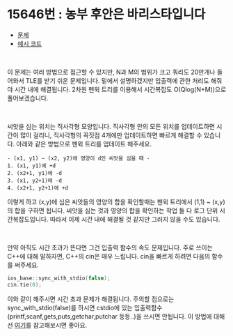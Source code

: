 # 15646번 : 농부 후안은 바리스타입니다
* [문제](https://www.acmicpc.net/problem/15646)<br>
* [예시 코드]()<br>

<br>

이 문제는 여러 방법으로 접근할 수 있지만, N과 M의 범위가 크고 쿼리도 20만개나 들어와서 TLE를 받기 쉬운 문제입니다. 밑에서 설명하겠지만 입출력에 관한 처리도 해줘야 시간 내에 해결됩니다. 2차원 펜윅 트리를 이용해서 시간복잡도 O(Qlog(N+M))으로 풀어보겠습니다.

<br>

씨앗을 심는 위치는 직사각형 모양입니다. 직사각형 안의 모든 위치를 업데이트하면 시간이 많이 걸리니, 직사각형의 꼭짓점 4개에만 업데이트하면 빠르게 해결할 수 있습니다. 아래와 같은 방법으로 펜윅 트리를 업데이트 해주세요.

```
- (x1, y1) ~ (x2, y2)에 영양이 d인 씨앗을 심을 때 -
1. (x1, y1)에 +d
2. (x2+1, y1)에 -d
3. (x1, y2+1)에 -d
4. (x2+1, y2+1)에 +d
```

이렇게 하고 (x,y)에 심은 씨앗들의 영양의 합을 확인할때는 펜윅 트리에서 (1,1) ~ (x,y)의 합을 구하면 됩니다. 씨앗을 심는 것과 영양의 합을 확인하는 작업 둘 다 로그 단위 시간복잡도입니다. 따라서 이제 시간 내에 해결될 것 같지만 그러지 않을 수도 있습니다.

<br>

만약 아직도 시간 초과가 뜬다면 그건 입출력 함수의 속도 문제입니다. 주로 쓰이는 C++에 대해 말하자면, C++의 cin은 매우 느립니다. cin을 빠르게 하려면 다음의 함수를 써주세요.

```c++
ios_base::sync_with_stdio(false);
cin.tie(0);
```

이와 같이 해주시면 시간 초과 문제가 해결됩니다. 주의할 점으로는 sync_with_stdio(false)를 하시면 cstdio에 있는 입출력함수(printf,scanf,gets,puts,getchar,putchar 등등..)을 쓰시면 안됩니다. 이 방법에 대해선 [여기](http://codecollector.tistory.com/381)를 참고해보시면 좋아요.